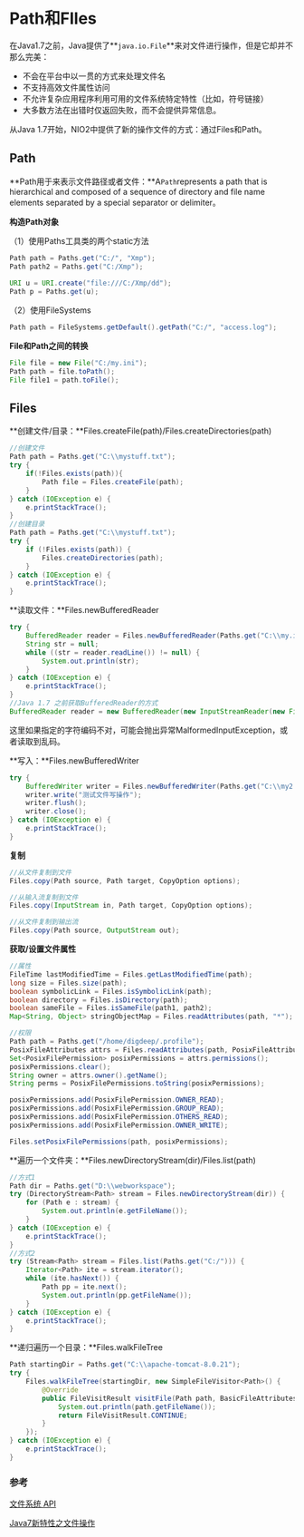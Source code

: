 # Path和FIles

在Java1.7之前，Java提供了**`java.io.File`**来对文件进行操作，但是它却并不那么完美：

* 不会在平台中以一贯的方式来处理文件名
* 不支持高效文件属性访问
* 不允许复杂应用程序利用可用的文件系统特定特性（比如，符号链接）
* 大多数方法在出错时仅返回失败，而不会提供异常信息。

从Java 1.7开始，NIO2中提供了新的操作文件的方式：通过Files和Path。

## Path

**Path用于来表示文件路径或者文件：**A`Path`represents a path that is hierarchical and composed of a sequence of directory and file name elements separated by a special separator or delimiter。

**构造Path对象**

（1）使用Paths工具类的两个static方法

```java
Path path = Paths.get("C:/", "Xmp");
Path path2 = Paths.get("C:/Xmp");
        
URI u = URI.create("file:///C:/Xmp/dd");        
Path p = Paths.get(u);
```

（2）使用FileSystems

```java
Path path = FileSystems.getDefault().getPath("C:/", "access.log");
```

**File和Path之间的转换**

```java
File file = new File("C:/my.ini");
Path path = file.toPath();
File file1 = path.toFile();
```

## Files

**创建文件/目录：**Files.createFile\(path\)/Files.createDirectories\(path\)

```java
//创建文件
Path path = Paths.get("C:\\mystuff.txt");
try {
    if(!Files.exists(path)){
        Path file = Files.createFile(path);
    }
} catch (IOException e) {
    e.printStackTrace();
}
//创建目录
Path path = Paths.get("C:\\mystuff.txt");
try {
    if (!Files.exists(path)) {
        Files.createDirectories(path);
    }
} catch (IOException e) {
    e.printStackTrace();
}
```

**读取文件：**Files.newBufferedReader

```java
try {
    BufferedReader reader = Files.newBufferedReader(Paths.get("C:\\my.ini"), StandardCharsets.UTF_8);
    String str = null;
    while ((str = reader.readLine()) != null) {
        System.out.println(str);
    }
} catch (IOException e) {
    e.printStackTrace();
}
//Java 1.7 之前获取BufferedReader的方式
BufferedReader reader = new BufferedReader(new InputStreamReader(new FileInputStream("C:\\my.ini"), Charset.forName("UTF-8")))
```

这里如果指定的字符编码不对，可能会抛出异常MalformedInputException，或者读取到乱码。

**写入：**Files.newBufferedWriter

```java
try {
    BufferedWriter writer = Files.newBufferedWriter(Paths.get("C:\\my2.ini"), StandardCharsets.UTF_8);
    writer.write("测试文件写操作");
    writer.flush();
    writer.close();
} catch (IOException e) {
    e.printStackTrace();
}
```

**复制**

```java
//从文件复制到文件
Files.copy(Path source, Path target, CopyOption options);

//从输入流复制到文件
Files.copy(InputStream in, Path target, CopyOption options);

//从文件复制到输出流
Files.copy(Path source, OutputStream out);
```

**获取/设置文件属性**

```java
//属性
FileTime lastModifiedTime = Files.getLastModifiedTime(path);
long size = Files.size(path);
boolean symbolicLink = Files.isSymbolicLink(path);
boolean directory = Files.isDirectory(path);
boolean sameFile = Files.isSameFile(path1, path2);
Map<String, Object> stringObjectMap = Files.readAttributes(path, "*");

//权限
Path path = Paths.get("/home/digdeep/.profile");
PosixFileAttributes attrs = Files.readAttributes(path, PosixFileAttributes.class);
Set<PosixFilePermission> posixPermissions = attrs.permissions();
posixPermissions.clear();
String owner = attrs.owner().getName();
String perms = PosixFilePermissions.toString(posixPermissions);

posixPermissions.add(PosixFilePermission.OWNER_READ);
posixPermissions.add(PosixFilePermission.GROUP_READ);
posixPermissions.add(PosixFilePermission.OTHERS_READ);
posixPermissions.add(PosixFilePermission.OWNER_WRITE);

Files.setPosixFilePermissions(path, posixPermissions);
```

**遍历一个文件夹：**Files.newDirectoryStream\(dir\)/Files.list\(path\)

```java
//方式1
Path dir = Paths.get("D:\\webworkspace");
try (DirectoryStream<Path> stream = Files.newDirectoryStream(dir)) {
    for (Path e : stream) {
        System.out.println(e.getFileName());
    }
} catch (IOException e) {
    e.printStackTrace();
}
//方式2
try (Stream<Path> stream = Files.list(Paths.get("C:/"))) {
    Iterator<Path> ite = stream.iterator();
    while (ite.hasNext()) {
        Path pp = ite.next();
        System.out.println(pp.getFileName());
    }
} catch (IOException e) {
    e.printStackTrace();
}
```

**递归遍历一个目录：**Files.walkFileTree

```java
Path startingDir = Paths.get("C:\\apache-tomcat-8.0.21");
try {
    Files.walkFileTree(startingDir, new SimpleFileVisitor<Path>() {
        @Override
        public FileVisitResult visitFile(Path path, BasicFileAttributes attrs) throws IOException {
            System.out.println(path.getFileName());
            return FileVisitResult.CONTINUE;
        }
    });
} catch (IOException e) {
    e.printStackTrace();
}
```



### 参考

[文件系统 API](https://www.ibm.com/developerworks/cn/java/j-nio2-2/index.html)

[Java7新特性之文件操作](http://www.cnblogs.com/digdeep/p/4478734.html)





